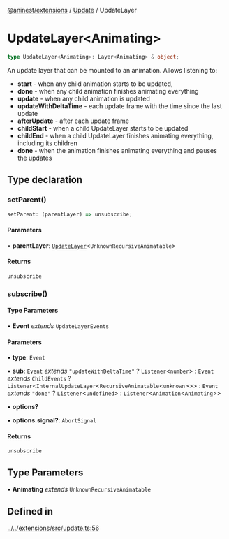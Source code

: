 [@aninest/extensions](../../index.md) / [Update](../index.md) / UpdateLayer

# UpdateLayer\<Animating\>

```ts
type UpdateLayer<Animating>: Layer<Animating> & object;
```

An update layer that can be mounted to an animation.
Allows listening to:
- **start** - when any child animation starts to be updated,
- **done** - when any child animation finishes animating everything
- **update** - when any child animation is updated
- **updateWithDeltaTime** - each update frame with the time since the last update
- **afterUpdate** - after each update frame
- **childStart** - when a child UpdateLayer starts to be updated
- **childEnd** - when a child UpdateLayer finishes animating everything, including its children
- **done** - when the animation finishes animating everything and pauses the updates

## Type declaration

### setParent()

```ts
setParent: (parentLayer) => unsubscribe;
```

#### Parameters

• **parentLayer**: [`UpdateLayer`](UpdateLayer.md)\<`UnknownRecursiveAnimatable`\>

#### Returns

`unsubscribe`

### subscribe()

#### Type Parameters

• **Event** *extends* `UpdateLayerEvents`

#### Parameters

• **type**: `Event`

• **sub**: `Event` *extends* `"updateWithDeltaTime"` ? `Listener`\<`number`\> : `Event` *extends* `ChildEvents` ? `Listener`\<`InternalUpdateLayer`\<`RecursiveAnimatable`\<`unknown`\>\>\> : `Event` *extends* `"done"` ? `Listener`\<`undefined`\> : `Listener`\<`Animation`\<`Animating`\>\>

• **options?**

• **options.signal?**: `AbortSignal`

#### Returns

`unsubscribe`

## Type Parameters

• **Animating** *extends* `UnknownRecursiveAnimatable`

## Defined in

[../../extensions/src/update.ts:56](https://github.com/zphrs/aninest/blob/efdac3830228dc951d7e8e69ab0c7db89aa8723f/extensions/src/update.ts#L56)
